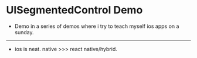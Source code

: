 #  UISegmentedControl Demo

- Demo in a series of demos where i try to teach myself ios apps on a sunday. 


----




- ios is neat. native >>> react native/hybrid. 

